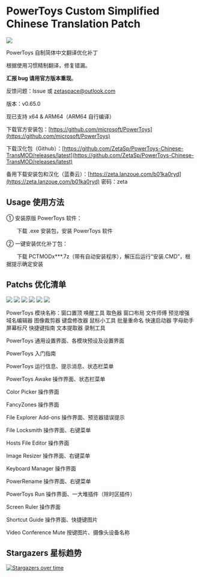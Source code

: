 # PowerToys Custom Simplified Chinese Translation Patch

<img src="https://cdn.staticaly.com/gh/ZetaSp/PowerToys-Chinese-TransMOD/master/to.pic/PCTMODx9.topic.png"/>

PowerToys 自制简体中文翻译优化补丁

根据使用习惯精制翻译，修复错漏。

**汇报 bug 请用官方版本重现**。

反馈问题：Issue 或 zetaspace@outlook.com

版本：v0.65.0

现已支持 x64 & ARM64（ARM64 自行编译）

下载官方安装包：[https://github.com/microsoft/PowerToys](https://github.com/microsoft/PowerToys)

下载汉化包（Github）：[https://github.com/ZetaSp/PowerToys-Chinese-TransMOD/releases/latest](https://github.com/ZetaSp/PowerToys-Chinese-TransMOD/releases/latest)

备用下载安装包和汉化（蓝奏云）：[https://zeta.lanzoue.com/b01ka0ryd](https://zeta.lanzoue.com/b01ka0ryd) 密码：zeta

## Usage 使用方法

① 安装原版 PowerToys 软件：

　　下载 .exe 安装包，安装 PowerToys 软件

② 一键安装优化补丁包：

　　下载 PCTMODx***.7z（带有自动安装程序），解压后运行“安装.CMD”，根据提示确定安装

## Patchs 优化清单

<img src="https://cdn.staticaly.com/gh/ZetaSp/PowerToys-Chinese-TransMOD/master/to.pic/000.png"/>
<img src="https://cdn.staticaly.com/gh/ZetaSp/PowerToys-Chinese-TransMOD/master/to.pic/001.png"/>
<img src="https://cdn.staticaly.com/gh/ZetaSp/PowerToys-Chinese-TransMOD/master/to.pic/002.png"/>
<img src="https://cdn.staticaly.com/gh/ZetaSp/PowerToys-Chinese-TransMOD/master/to.pic/003.png"/>
<img src="https://cdn.staticaly.com/gh/ZetaSp/PowerToys-Chinese-TransMOD/master/to.pic/004.png"/>
<img src="https://cdn.staticaly.com/gh/ZetaSp/PowerToys-Chinese-TransMOD/master/to.pic/005.png"/>

PowerToys 模块名称：窗口置顶 唤醒工具 取色器 窗口布局 文件师傅 预览增强 域名编辑器 图像裁剪器 键盘修改器 鼠标小工具 批量重命名 快速启动器 字母助手 屏幕标尺 快捷键指南 文本提取器 录制工具

PowerToys 通用设置界面、各模块预设及设置界面

PowerToys 入门指南

PowerToys 运行信息、提示消息、状态栏菜单

PowerToys Awake 操作界面、状态栏菜单

Color Picker 操作界面

FancyZones 操作界面

File Explorer Add-ons 操作界面、预览器错误提示

File Locksmith 操作界面、右键菜单

Hosts File Editor 操作界面

Image Resizer 操作界面、右键菜单

Keyboard Manager 操作界面

PowerRename 操作界面、右键菜单

PowerToys Run 操作界面、一大堆插件（除时区插件）

Screen Ruler 操作界面

Shortcut Guide 操作界面、快捷键图片

Video Conference Mute 按键图片、摄像头设备名称

## Stargazers 星标趋势

[![Stargazers over time](https://starchart.cc/ZetaSp/PowerToys-Chinese-TransMOD.svg)](https://starchart.cc/ZetaSp/PowerToys-Chinese-TransMOD)
